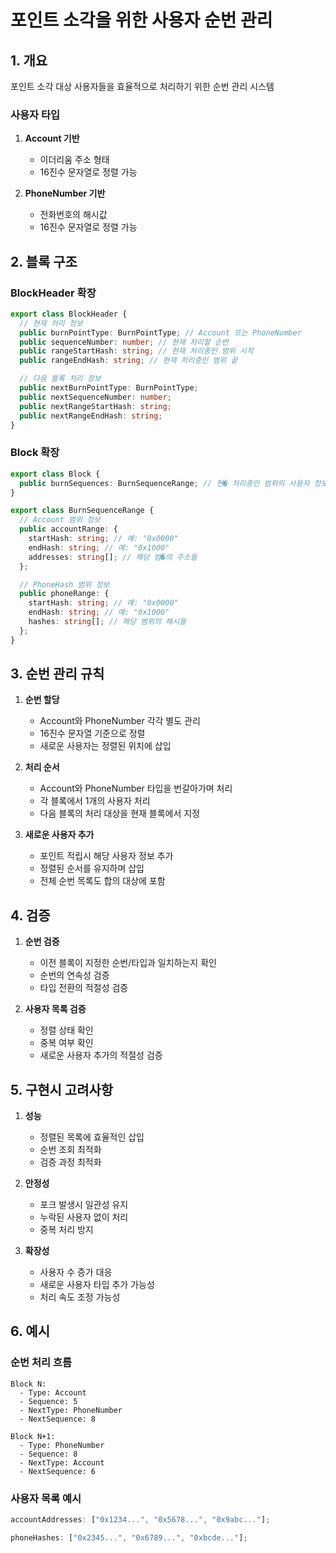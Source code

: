 # 포인트 소각을 위한 사용자 순번 관리

## 1. 개요

포인트 소각 대상 사용자들을 효율적으로 처리하기 위한 순번 관리 시스템

### 사용자 타입

1. **Account 기반**

   - 이더리움 주소 형태
   - 16진수 문자열로 정렬 가능

2. **PhoneNumber 기반**
   - 전화번호의 해시값
   - 16진수 문자열로 정렬 가능

## 2. 블록 구조

### BlockHeader 확장

```typescript
export class BlockHeader {
  // 현재 처리 정보
  public burnPointType: BurnPointType; // Account 또는 PhoneNumber
  public sequenceNumber: number; // 현재 처리할 순번
  public rangeStartHash: string; // 현재 처리중인 범위 시작
  public rangeEndHash: string; // 현재 처리중인 범위 끝

  // 다음 블록 처리 정보
  public nextBurnPointType: BurnPointType;
  public nextSequenceNumber: number;
  public nextRangeStartHash: string;
  public nextRangeEndHash: string;
}
```

### Block 확장

```typescript
export class Block {
  public burnSequences: BurnSequenceRange; // 현� 처리중인 범위의 사용자 정보
}

export class BurnSequenceRange {
  // Account 범위 정보
  public accountRange: {
    startHash: string; // 예: "0x0000"
    endHash: string; // 예: "0x1000"
    addresses: string[]; // 해당 범�의 주소들
  };

  // PhoneHash 범위 정보
  public phoneRange: {
    startHash: string; // 예: "0x0000"
    endHash: string; // 예: "0x1000"
    hashes: string[]; // 해당 범위의 해시들
  };
}
```

## 3. 순번 관리 규칙

1. **순번 할당**

   - Account와 PhoneNumber 각각 별도 관리
   - 16진수 문자열 기준으로 정렬
   - 새로운 사용자는 정렬된 위치에 삽입

2. **처리 순서**

   - Account와 PhoneNumber 타입을 번갈아가며 처리
   - 각 블록에서 1개의 사용자 처리
   - 다음 블록의 처리 대상을 현재 블록에서 지정

3. **새로운 사용자 추가**
   - 포인트 적립시 해당 사용자 정보 추가
   - 정렬된 순서를 유지하며 삽입
   - 전체 순번 목록도 합의 대상에 포함

## 4. 검증

1. **순번 검증**

   - 이전 블록이 지정한 순번/타입과 일치하는지 확인
   - 순번의 연속성 검증
   - 타입 전환의 적절성 검증

2. **사용자 목록 검증**
   - 정렬 상태 확인
   - 중복 여부 확인
   - 새로운 사용자 추가의 적절성 검증

## 5. 구현시 고려사항

1. **성능**

   - 정렬된 목록에 효율적인 삽입
   - 순번 조회 최적화
   - 검증 과정 최적화

2. **안정성**

   - 포크 발생시 일관성 유지
   - 누락된 사용자 없이 처리
   - 중복 처리 방지

3. **확장성**
   - 사용자 수 증가 대응
   - 새로운 사용자 타입 추가 가능성
   - 처리 속도 조정 가능성

## 6. 예시

### 순번 처리 흐름

```
Block N:
  - Type: Account
  - Sequence: 5
  - NextType: PhoneNumber
  - NextSequence: 8

Block N+1:
  - Type: PhoneNumber
  - Sequence: 8
  - NextType: Account
  - NextSequence: 6
```

### 사용자 목록 예시

```typescript
accountAddresses: ["0x1234...", "0x5678...", "0x9abc..."];

phoneHashes: ["0x2345...", "0x6789...", "0xbcde..."];
```
